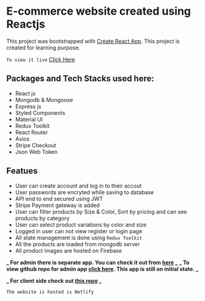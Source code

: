 # E-commerce website created using Reactjs

This project was bootstrapped with [Create React App](https://github.com/facebook/create-react-app).
This project is created for learning purpose.

`To view it live` [Click Here](https://shopr-client.netlify.app/)

## Packages and Tech Stacks used here:

- React js
- Mongodb & Mongoose
- Express js
- Styled Components
- Material UI
- Redux Toolkit
- React Router
- Axios
- Stripe Checkout
- Json Web Token

## Featues

- User can create account and log in to their accout
- User passwords are encryted while saving to database
- API end to end secured using JWT
- Stripe Payment gateway is added
- User can filter products by Size & Color, Sort by pricing and can see products by category
- User can select product variations by color and size
- Logged in user can not view register or login page
- All state management is done using `Redux Toolkit`
- All the products are loaded from mongodb server
- All product images are hosted on Firebase

**_ For admin there is separate app. You can check it out from [here](https://shopr-admin.netlify.app/) _**
**_ To view github repo for admin app [click here](https://github.com/mohaymenrafi/shopr-admin). This app is still on initial state. _**

**_ For client side check out [this repo](https://github.com/mohaymenrafi/shopr-server) _**

`The website is hosted is Netlify`
